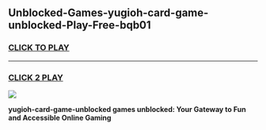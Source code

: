 
## Unblocked-Games-yugioh-card-game-unblocked-Play-Free-bqb01
<h3>
<a href="https://premium76.site?title=yugioh-card-game-unblocked&ref=10A">CLICK TO PLAY</a></h3>
<hr>

<h3>
<a href="https://premium76.site?title=yugioh-card-game-unblocked&ref=10A">CLICK 2 PLAY</a>
  
</h3>

<a href="https://premium76.site?title=yugioh-card-game-unblocked&ref=10A"><img src="https://clearcache.store/games.png"></a>


**yugioh-card-game-unblocked games unblocked: Your Gateway to Fun and Accessible Online Gaming**
